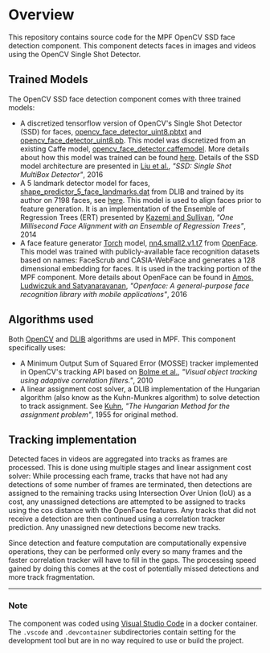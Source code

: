 # Overview

This repository contains source code for the MPF OpenCV SSD face detection component.  This component detects faces in images and videos using
the OpenCV Single Shot Detector.

## Trained Models

The OpenCV SSD face detection component comes with three trained models:

* A discretized tensorflow version of OpenCV's Single Shot Detector (SSD) for faces, [opencv_face_detector_uint8.pbtxt](https://github.com/opencv/opencv_extra/tree/master/testdata/dnn/opencv_face_detector.pbtxt) and [opencv_face_detector_uint8.pb](https://github.com/opencv/opencv_3rdparty/raw/8033c2bc31b3256f0d461c919ecc01c2428ca03b/opencv_face_detector_uint8.pb). This model was discretized from an existing Caffe model, [opencv_face_detector.caffemodel](https://github.com/opencv/opencv_3rdparty/raw/dnn_samples_face_detector_20170830/res10_300x300_ssd_iter_140000.caffemodel). More details about how this model was trained can be found [here](https://github.com/opencv/opencv/blob/3.4.3/samples/dnn/face_detector/how_to_train_face_detector.txt). Details of the SSD model architecture are presented in [Liu et al.](https://arxiv.org/abs/1512.02325), *"SSD: Single Shot MultiBox Detector"*, 2016 
* A 5 landmark detector model for faces, [shape_predictor_5_face_landmarks.dat](http://dlib.net/files/shape_predictor_5_face_landmarks.dat.bz2) from DLIB and trained by its author on 7198 faces, see [here](https://github.com/davisking/dlib-models/blob/master/README.md#shape_predictor_5_face_landmarksdatbz2). This model is used to align faces prior to feature generation. It is an implementation of the Ensemble of Regression Trees (ERT) presented by [Kazemi and Sullivan](https://www.cv-foundation.org/openaccess/content_cvpr_2014/html/Kazemi_One_Millisecond_Face_2014_CVPR_paper.html), *"One Millisecond Face Alignment with an Ensemble of Regression Trees"*, 2014
* A face feature generator [Torch](http://torch.ch/) model, [nn4.small2.v1.t7](https://storage.cmusatyalab.org/openface-models/nn4.small2.v1.t7) from [OpenFace](https://cmusatyalab.github.io/openface/). This model was trained with publicly-available face recognition datasets based on names: FaceScrub and CASIA-WebFace and generates a 128 dimensional embedding for faces. It is used in the tracking portion of the MPF component. More details about OpenFace can be found in [Amos, Ludwiczuk and Satyanarayanan](http://elijah.cs.cmu.edu/DOCS/CMU-CS-16-118.pdf), *"Openface: A general-purpose face recognition library with mobile applications"*, 2016 

## Algorithms used
Both [OpenCV](https://opencv.org) and [DLIB](http://dlib.net) algorithms are used in MPF. This component specifically uses:

* A Minimum Output Sum of Squared Error (MOSSE) tracker implemented in OpenCV's tracking API based on [Bolme et al.](https://ieeexplore.ieee.org/document/5539960), *"Visual object tracking using adaptive correlation filters."*, 2010 
* A linear assignment cost solver, a DLIB implementation of the Hungarian algorithm (also know as the Kuhn-Munkres algorithm) to solve detection to track assignment. See [Kuhn](https://doi.org/10.1002/nav.3800020109), *"The Hungarian Method for the assignment problem"*, 1955 for original method.

## Tracking implementation
Detected faces in videos are aggregated into tracks as frames are processed. This is done using multiple stages and linear assignment cost solver:  While processing each frame, tracks that have not had any detections of some number of frames are terminated, then detections are assigned to the remaining tracks using Intersection Over Union (IoU) as a cost, any unassigned detections are attempted to be assigned to tracks using the cos distance with the OpenFace features. Any tracks that did not receive a detection are then continued using a correlation tracker prediction. Any unassigned new detections become new tracks.

Since detection and feature computation are computationally expensive operations, they can be performed only every so many frames and the faster correlation tracker will have to fill in the gaps.  The processing speed gained by doing this comes at the cost of potentially missed detections and more track fragmentation.

- - -

### Note

The component was coded using [Visual Studio Code](https://code.visualstudio.com) in a docker container.  The `.vscode` and `.devcontainer` subdirectories contain setting for the development tool but are in no way required to use or build the project.